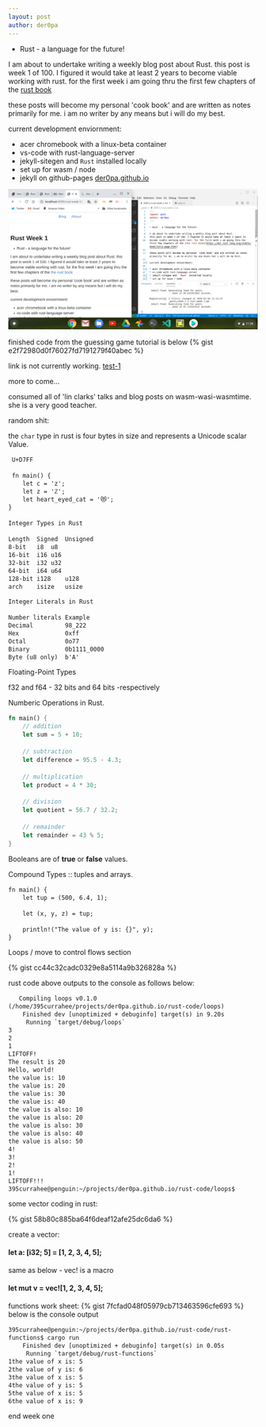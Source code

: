 ```yaml
---
layout: post
author: der0pa
---
```


* Rust - a language for the future!

I am about to undertake writing a weekly blog post about Rust. 
this post is week 1 of 100. I figured it would take at least 2 years to 
become viable working with rust. for the first week i am going thru the first few chapters of the [rust book](https://doc.rust-lang.org/stable/book/title-page.html)  

these posts will become my personal 'cook book' and are written as notes primarily for me. i am no writer by any means but i will do my best.
 
current development enviornment:

* acer chromebook with a linux-beta container
* vs-code with rust-language-server 
* jekyll-sitegen and  `Rust` installed locally 
* set up for wasm / node  
* jekyll on github-pages [der0pa.github.io](https://der0pa.github.io) 

![Screen-shot](../images/2020-01-04.png)


finished code from the guessing game tutorial is below
{% gist e2f72980d0f76027fd7191279f40abec %}



link is not currently working.
[test-1](https://drive.google.com/open?id=1KZhgMm36m8h_jWLcYxJB281gS5ddMFqL)



more to come...

consumed all of 'lin clarks' talks and blog posts on wasm-wasi-wasmtime. she is a very good teacher. 

random shit:

the `char` type in rust is four bytes in size and represents a Unicode scalar Value. 

```
 U+D7FF

 fn main() {
    let c = 'z';
    let z = 'ℤ';
    let heart_eyed_cat = '😻';
}

Integer Types in Rust

Length	Signed	Unsigned
8-bit	i8	u8
16-bit	i16	u16
32-bit	i32	u32
64-bit	i64	u64
128-bit	i128	u128
arch	isize	usize
```

```
Integer Literals in Rust

Number literals	Example
Decimal	        98_222
Hex	            0xff
Octal	        0o77
Binary	        0b1111_0000
Byte (u8 only)	b'A'
```
Floating-Point Types

f32 and f64 - 32 bits and 64 bits -respectively

Numberic Operations in Rust.

```rust
fn main() {
    // addition
    let sum = 5 + 10;

    // subtraction
    let difference = 95.5 - 4.3;

    // multiplication
    let product = 4 * 30;

    // division
    let quotient = 56.7 / 32.2;

    // remainder
    let remainder = 43 % 5;
}

```

Booleans are of **true** or **false** values.

Compound Types  :: tuples and arrays.

```
fn main() {
    let tup = (500, 6.4, 1);

    let (x, y, z) = tup;

    println!("The value of y is: {}", y);
}
```

Loops / move to control flows section

{% gist cc44c32cadc0329e8a5114a9b326828a %} 

rust code above outputs to the console as follows below:
```
   Compiling loops v0.1.0 (/home/395currahee/projects/der0pa.github.io/rust-code/loops)
    Finished dev [unoptimized + debuginfo] target(s) in 9.20s
     Running `target/debug/loops`
3
2
1
LIFTOFF!
The result is 20
Hello, world!
the value is: 10
the value is: 20
the value is: 30
the value is: 40
the value is also: 10
the value is also: 20
the value is also: 30
the value is also: 40
the value is also: 50
4!
3!
2!
1!
LIFTOFF!!!
395currahee@penguin:~/projects/der0pa.github.io/rust-code/loops$ 
```
some vector coding in rust:

{% gist 58b80c885ba64f6deaf12afe25dc6da6 %}

create a vector:

#### let a: [i32; 5] = [1, 2, 3, 4, 5];
same as below - vec! is a macro 
#### let mut v = vec![1, 2, 3, 4, 5];

functions work sheet: 
{% gist 7fcfad048f05979cb713463596cfe693 %}
below is the console output
```
395currahee@penguin:~/projects/der0pa.github.io/rust-code/rust-functions$ cargo run
    Finished dev [unoptimized + debuginfo] target(s) in 0.05s
     Running `target/debug/rust-functions`
1the value of x is: 5
2the value of y is: 6
3the value of x is: 5
4the value of y is: 5
5the value of x is: 5
6the value of x is: 9
```
end week one



